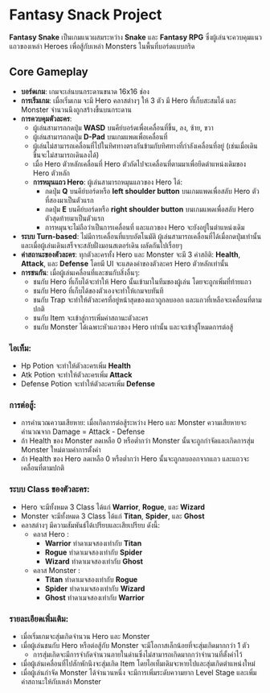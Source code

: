# Fantasy Snack Project
**Fantasy Snake** เป็นเกมแนวผสมระหว่าง **Snake** และ **Fantasy RPG** ซึ่งผู้เล่นจะควบคุมแนวแถวของเหล่า Heroes เพื่อสู้กับเหล่า Monsters ในพื้นที่บอร์ดแบบกริด

## Core Gameplay

- **บอร์ดเกม**: เกมจะเล่นบนกระดานขนาด 16x16 ช่อง
- **การเริ่มเกม**: เมื่อเริ่มเกม จะมี Hero คลาสต่างๆ ให้ 3 ตัว มี Hero ที่เก็บสะสมได้ และ Monster จำนวนนึงถูกสร้างขึ้นบนกระดาน
- **การควบคุมตัวละคร**:
  - ผู้เล่นสามารถกดปุ่ม **WASD** บนคีย์บอร์ดเพื่อเคลื่อนที่ขึ้น, ลง, ซ้าย, ขวา
  - ผู้เล่นสามารถกดปุ่ม **D-Pad** บนเกมแพดเพื่อเคลื่อนที่
  - ผู้เล่นไม่สามารถเคลื่อนที่ไปในทิศทางตรงกันข้ามกับทิศทางที่กำลังเคลื่อนที่อยู่ (เช่นเมื่อเดินขึ้นจะไม่สามารถเดินลงได้)
  - เมื่อ Hero ตัวหลักเคลื่อนที่ Hero ตัวถัดไปจะเคลื่อนที่ตามมาเพื่อยึดตำแหน่งเดิมของ Hero ตัวหลัก
  -  **การหมุนแถว Hero**: ผู้เล่นสามารถหมุนแถวของ Hero ได้:
      - กดปุ่ม **Q** บนคีย์บอร์ดหรือ **left shoulder button** บนเกมแพดเพื่อสลับ Hero ตัวที่สองมาเป็นตัวแรก
      - กดปุ่ม **E** บนคีย์บอร์ดหรือ **right shoulder button** บนเกมแพดเพื่อสลับ Hero ตัวสุดท้ายมาเป็นตัวแรก
      - การหมุนจะไม่ถือว่าเป็นการเคลื่อนที่ และแถวของ Hero จะยังอยู่ในตำแหน่งเดิม
- **ระบบ Turn-based**: ไม่มีการเคลื่อนที่แบบอัตโนมัติ ผู้เล่นสามารถเคลื่อนที่ได้เมื่อกดปุ่มเท่านั้น และเมื่อผู้เล่นเดินเสร็จจะสลับฝั่งมอนสเตอร์เดิน ผลัดกันไปเรื่อยๆ
- **ค่าสถานะของตัวละคร**: ทุกตัวละครทั้ง Hero และ Monster จะมี 3 ค่าสถิติ: **Health**, **Attack**, และ **Defense** โดยมี UI จะแสดงค่าของตัวละคร Hero ตัวหลักเท่านั้น
- **การชนกัน**: เมื่อผู้เล่นเคลื่อนที่และชนกับสิ่งอื่นๆ:
  - ชนกับ Hero ที่เก็บได้จะทำให้ Hero นั้นเข้ามาในทีมของผู้เล่น โดยจะถูกเพิ่มที่ท้ายแถว
  - ชนกับ Hero ที่เก็บได้ของตัวเองจะทำให้เกมจบทันที
  - ชนกับ Trap จะทำให้ตัวละครที่อยู่หน้าสุดของแถวถูกลบออก และแถวที่เหลือจะเคลื่อนที่ตามปกติ
  - ชนกับ Item จะเข้าสู่การเพิ่มค่าสถานะตัวละคร
  - ชนกับ Monster ได้เฉพาะหัวแถวของ Hero เท่านั้น และจะเข้าสู่โหมดการต่อสู้

### ไอเท็ม:
- Hp Potion จะทำให้ตัวละครเพิ่ม **Health**
- Atk Potion จะทำให้ตัวละครเพิ่ม **Attack**
- Defense Potion จะทำให้ตัวละครเพิ่ม **Defense**

### การต่อสู้:
- การคำนวณความเสียหาย: เมื่อเกิดการต่อสู้ระหว่าง Hero และ Monster ความเสียหายจะคำนวณจาก Damage = Attack - Defense
- ถ้า Health ของ Monster ลดเหลือ 0 หรือต่ำกว่า Monster นั้นจะถูกกำจัดและเกิดการสุ่ม Monster ใหม่ตามค่าการตั้งค่า
- ถ้า Health ของ Hero ลดเหลือ 0 หรือต่ำกว่า Hero นั้นจะถูกลบออกจากแถว และแถวจะเคลื่อนที่ตามปกติ

### ระบบ Class ของตัวละคร:
- Hero จะมีทั้งหมด 3 Class ได้แก่ **Warrior**, **Rogue**, และ **Wizard**
- Monster จะมีทั้งหมด 3 Class ได้แก่ **Titan**, **Spider**, และ **Ghost**
- คลาสต่างๆ มีความสัมพันธ์ได้เปรียบและเสียเปรียบ ดังนี้:
  - คลาส Hero :
    - **Warrior** ทำดาเมจสองเท่ากับ **Titan**
    - **Rogue** ทำดาเมจสองเท่ากับ **Spider**
    - **Wizard** ทำดาเมจสองเท่ากับ **Ghost**
  - คลาส Monster :
    - **Titan** ทำดาเมจสองเท่ากับ **Rogue**
    - **Spider** ทำดาเมจสองเท่ากับ **Wizard**
    - **Ghost** ทำดาเมจสองเท่ากับ **Warrior**

### รายละเอียดเพิ่มเติม:
- เมื่อเริ่มเกมจะสุ่มเกิดจำนวน Hero และ Monster
- เมื่อผู้เล่นชนกับ Hero หรือต่อสู้กับ Monster จะมีโอกาสเล็กน้อยที่จะสุ่มเกิดมากกว่า 1 ตัว
  - การสุ่มเกิดจะมีการจำกัดจำนวนภายในด่านซึ่งไม่สามารถเกิดมากกว่าจำนวนที่ตั้งค่าไว้
- เมื่อผู้เล่นเคลื่อนที่ไปสักพักนึงจะสุ่มเกิด Item โดยไอเท็มเดิมจะหายไปและสุ่มเกิดตำแหน่งใหม่
- เมื่อผู้เล่นกำจัด Monster ได้จำนวนหนึ่ง จะมีการเพิ่มระดับความยาก Level Stage และเพิ่มค่าสถานะให้กับเหล่า Monster